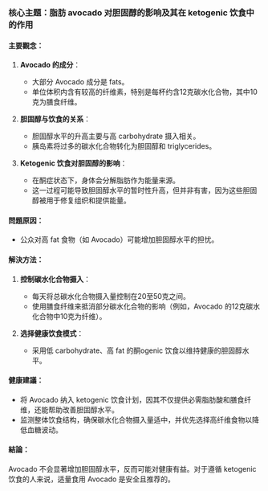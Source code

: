 ### 核心主題：脂肪 avocado 对胆固醇的影响及其在 ketogenic 饮食中的作用

#### 主要觀念：
1. **Avocado 的成分**：
   - 大部分 Avocado 成分是 fats。
   - 单位体积内含有较高的纤维素，特别是每杯约含12克碳水化合物，其中10克为膳食纤维。

2. **胆固醇与饮食的关系**：
   - 胆固醇水平的升高主要与高 carbohydrate 摄入相关。
   - 胰岛素将过多的碳水化合物转化为胆固醇和 triglycerides。

3. **Ketogenic 饮食对胆固醇的影响**：
   - 在酮症状态下，身体会分解脂肪作为能量来源。
   - 这一过程可能导致胆固醇水平的暂时性升高，但并非有害，因为这些胆固醇被用于修复组织和提供能量。

#### 問題原因：
- 公众对高 fat 食物（如 Avocado）可能增加胆固醇水平的担忧。

#### 解決方法：
1. **控制碳水化合物摄入**：
   - 每天将总碳水化合物摄入量控制在20至50克之间。
   - 使用膳食纤维来抵消部分碳水化合物的影响（例如，Avocado 的12克碳水化合物中10克为纤维）。

2. **选择健康饮食模式**：
   - 采用低 carbohydrate、高 fat 的酮ogenic 饮食以维持健康的胆固醇水平。

#### 健康建議：
- 将 Avocado 纳入 ketogenic 饮食计划，因其不仅提供必需脂肪酸和膳食纤维，还能帮助改善胆固醇水平。
- 监测整体饮食结构，确保碳水化合物摄入量适中，并优先选择高纤维食物以降低血糖波动。

#### 結論：
Avocado 不会显著增加胆固醇水平，反而可能对健康有益。对于遵循 ketogenic 饮食的人来说，适量食用 Avocado 是安全且推荐的。